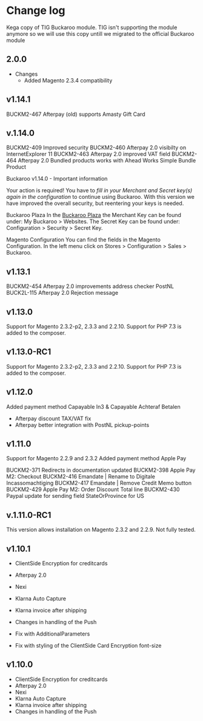 # Change log
Kega copy of TIG Buckaroo module. TIG isn't supporting the module anymore so we will use this copy untill we migrated to the official Buckaroo module

## 2.0.0
* Changes
    * Added Magento 2.3.4 compatibility

## v1.14.1
BUCKM2-467 Afterpay (old) supports Amasty Gift Card

## v.1.14.0
BUCKM2-409 Improved security
BUCKM2-460 Afterpay 2.0 visibilty on InternetExplorer 11
BUCKM2-463 Afterpay 2.0 improved VAT field
BUCKM2-464 Afterpay 2.0 Bundled products works with Ahead Works Simple Bundle Product

Buckaroo v1.14.0 - Important information

Your action is required!
You have to *fill in your Merchant and Secret key(s) again in the configuration* to continue using Buckaroo. With this version we have improved the overall security, but reentering your keys is needed.

Buckaroo Plaza
In the [Buckaroo Plaza](https://plaza.buckaroo.nl/) the Merchant Key can be found under: My Buckaroo > Websites. The Secret Key can be found under: Configuration > Security > Secret Key.

Magento Configuration
You can find the fields in the Magento Configuration. In the left menu click on Stores > Configuration > Sales > Buckaroo.

## v1.13.1
BUCKM2-454 Afterpay 2.0 improvements address checker PostNL
BUCK2L-115 Afterpay 2.0 Rejection message

## v1.13.0
Support for Magento 2.3.2-p2, 2.3.3 and 2.2.10.
Support for PHP 7.3 is added to the composer.

## v1.13.0-RC1
Support for Magento 2.3.2-p2, 2.3.3 and 2.2.10.
Support for PHP 7.3 is added to the composer.

## v1.12.0
Added payment method Capayable In3 & Capayable Achteraf Betalen

- Afterpay discount TAX/VAT fix
- Afterpay better integration with PostNL pickup-points

## v1.11.0
Support for Magento 2.2.9 and 2.3.2
Added payment method Apple Pay

BUCKM2-371 Redirects in documentation updated
BUCKM2-398 Apple Pay M2: Checkout
BUCKM2-416 Emandate | Rename to Digitale Incassomachtiging
BUCKM2-417 Emandate | Remove Credit Memo button
BUCKM2-429 Apple Pay M2: Order Discount Total line
BUCKM2-430 Paypal update for sending field StateOrProvince for US

## v.1.11.0-RC1
This version allows installation on Magento 2.3.2 and 2.2.9. Not fully tested.

## v1.10.1
- ClientSide Encryption for creditcards
- Afterpay 2.0
- Nexi
- Klarna Auto Capture
- Klarna invoice after shipping
- Changes in handling of the Push

- Fix with AdditionalParameters
- Fix with styling of the ClientSide Card Encryption font-size

## v1.10.0
- ClientSide Encryption for creditcards
- Afterpay 2.0
- Nexi
- Klarna Auto Capture
- Klarna invoice after shipping
- Changes in handling of the Push
